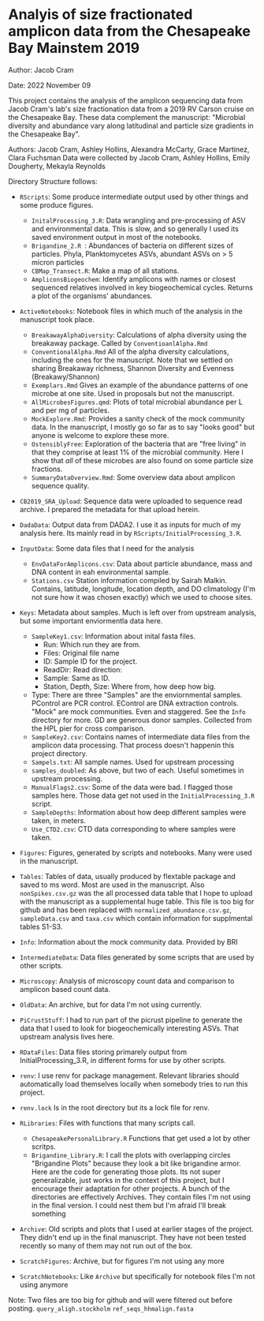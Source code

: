 # Analyis of size fractionated amplicon data from the Chesapeake Bay Mainstem 2019

Author: Jacob Cram

Date: 2022 November 09

This project contains the analysis of the amplicon sequencing data from Jacob Cram's lab's
size fractionation data from a 2019 RV Carson cruise on the Chesapeake Bay. 
These data complement the manuscript: "Microbial diversity and abundance vary along latitudinal and particle size gradients in the Chesapeake Bay".

Authors: Jacob Cram, Ashley Hollins, Alexandra McCarty, Grace Martinez, Clara Fuchsman
Data were collected by Jacob Cram, Ashley Hollins, Emily Dougherty, Mekayla Reynolds

Directory Structure follows:

 *  `RScripts`: Some produce intermediate output used by other things and some produce figures.
    * `InitalProcessing_3.R`: Data wrangling and pre-processing of ASV and environmental data. This is slow, and so generally I used its saved environment output in most of the notebooks.
    * `Brigandine_2.R `: Abundances of bacteria on different sizes of particles. Phyla, Planktomycetes ASVs, abundant ASVs on > 5 micron particles
    * `CBMap_Transect.R`: Make a map of all stations.
    * `AmpliconsBiogeochem`: Identify amplicons with names or closest sequenced relatives involved in key biogeochemical cycles. Returns a plot of the organisms' abundances.
    
* `ActiveNotebooks`: Notebook files in which much of the analysis in the manuscript took place.
  * `BreakawayAlphaDiversity`: Calculations of alpha diversity using the breakaway package. Called by `ConventioanlAlpha.Rmd`
  * `ConventionalAlpha.Rmd` All of the alpha diversity calculations, including the ones for the manuscript.
     Note that we settled on sharing Breakaway richness, Shannon Diversity and Evenness (Breakawy/Shannon)
  * `Exemplars.Rmd` Gives an example of the abundance patterns of one microbe at one site. Used in proposals but not the manuscript.
  * `AllMicrobesFigures.qmd`: Plots of total microbial abundance per L and per mg of particles.
  * `MockExplore.Rmd`: Provides a sanity check of the mock community data. In the manuscript, I mostly go so far as to say "looks good" but anyone is welcome to explore these more.
  * `OstensiblyFree`: Exploration of the bacteria that are "free living" in that they comprise at least 1% of the microbial community. Here I show that *all* of these microbes are also found on some particle size fractions.
  * `SummaryDataOverview.Rmd`: Some overview data about amplicon sequence quality.
* `CB2019_SRA_Upload`: Sequence data were uploaded to sequence read archive. I prepared the metadata for that upload herein.
* `DadaData`: Output data from DADA2. I use it as inputs for much of my analysis here. Its mainly read in by `RScripts/InitialProcessing_3.R`.
* `InputData`: Some data files that I need for the analysis
  * `EnvDataForAmplicons.csv`: Data about particle abundance, mass and DNA content in eah environmental sample.
  * `Stations.csv` Station information compiled by Sairah Malkin. Contains, latitude, longitude, location depth, and DO climatology (I'm not sure how it was chosen exactly) which we used to choose sites.
* `Keys`: Metadata about samples. Much is left over from upstream analysis, but some important enviormentla data here.
  * `SampleKey1.csv`: Information about inital fasta files. 
    * Run: Which run they are from.
    * Files: Original file name
    * ID: Sample ID for the project.
    * ReadDir: Read direction:
    * Sample: Same as ID.
    * Station, Depth, Size: Where from, how deep how big.
   * Type: There are three "Samples" are the enviornmental samples. PControl are PCR control. EControl are DNA extraction controls. "Mock" are mock communities. Even and staggered. See the `Info` directory for more. GD are generous donor samples. Collected from the HPL pier for cross comparison.
  * `SampleKey2.csv`: Contains names of intermediate data files from the amplicon data processing. That process doesn't happenin this project directory.
  * `Sampels.txt`: All sample names. Used for upstream processing
  * `samples_doubled`: As above, but two of each. Useful sometimes in upstream processing.
  * `ManualFlags2.csv`: Some of the data were bad. I flagged those samples here. Those data get not used in the `InitialProcessing_3.R` script.
  * `SampleDepths`: Information about how deep different samples were taken, in meters.
  * `Use_CTD2.csv`: CTD data corresponding to where samples were taken.
    
* `Figures`: Figures, generated by scripts and notebooks. Many were used in the manuscript.
* `Tables`: Tables of data, usually produced by flextable package and saved to ms word. Most are used in the manuscript. Also `nonSpikes.csv.gz` was the all processed data table that I hope to upload with the manuscript as a supplemental huge table. This file is too big for github and has been replaced with `normalized_abundance.csv.gz`, `sampleData.csv` and `taxa.csv` which contain information for supplmental tables S1-S3.
* `Info`: Information about the mock community data. Provided by BRI
* `IntermediateData`: Data files generated by some scripts that are used by other scripts.
* `Microscopy`: Analysis of microscopy count data and comparison to amplicon based count data.
* `OldData`: An archive, but for data I'm not using currently.
* `PiCrustStuff`: I had to run part of the picrust pipeline to generate the data that I used to look for biogeochemically interesting ASVs. That upstream analysis lives here.
* `RDataFiles`: Data files storing primarely output from InitialProcessing_3.R, in different forms for use by other scripts.
* `renv`: I use renv for package management. Relevant libraries should automatically load themselves locally when somebody tries to run this project.
* `renv.lock` Is in the root directory but its a lock file for renv.
* `RLibraries`: Files with functions that many scripts call.
  * `ChesapeakePersonalLibrary.R` Functions that get used a lot by other scritps.
  * `Brigandine_Library.R`: I call the plots with overlapping circles "Brigandine Plots" because they look a bit like brigandine armor. Here are the code for generating those plots. Its not super generalizable, just works in the context of this project, but I encourage their adaptation for other projects.
A bunch of the directories are effectively Archives. They contain files I'm not using in the final version. I could nest them
but I'm afraid I'll break something
* `Archive`: Old scripts and plots that I used at earlier stages of the project. They didn't end up in the final manuscript. They have not been tested recently so many of them may not run out of the box.
* `ScratchFigures`: Archive, but for figures I'm not using any more
* `ScratchNotebooks`: Like `Archive` but specifically for notebook files I'm not using anymore

Note: Two files are too big for github and will were filtered out before posting. 
`query_aligh.stockholm`
`ref_seqs_hhmalign.fasta`


